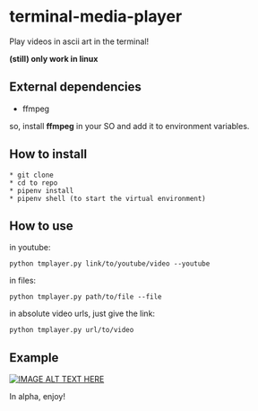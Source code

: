 # terminal-media-player
Play videos in ascii art in the terminal!

**(still) only work in linux**
## External dependencies


 - ffmpeg
 
so, install **ffmpeg** in your SO and add it to environment variables.

## How to install
    * git clone
    * cd to repo
    * pipenv install
    * pipenv shell (to start the virtual environment)


## How to use
in youtube:

    python tmplayer.py link/to/youtube/video --youtube

in files:

    python tmplayer.py path/to/file --file

in absolute video urls, just give the link:

    python tmplayer.py url/to/video

## Example

[![IMAGE ALT TEXT HERE](https://img.youtube.com/vi/slWeKaxrSxI/0.jpg)](https://www.youtube.com/watch?v=slWeKaxrSxI)

In alpha, enjoy!
